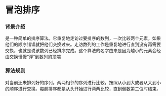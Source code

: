 # 冒泡排序
### 背景介绍
是一种简单的排序算法。它重复地走访过要排序的数列，一次比较两个元素，如果他们的顺序错误就把他们交换过来。走访数列的工作是重复地进行直到没有再需要交换，也就是说该数列已经排序完成。这个算法的名字由来是因为越小的元素会经由交换慢慢“浮”到数列的顶端
### 算法规则
对当前还未排列好的序列，两两相邻的序列进行比较，按照从小到大或者从大到小的顺序进行交换。每趟排序都是从头开始进行两两比较，直到倒数第二位时结束。
